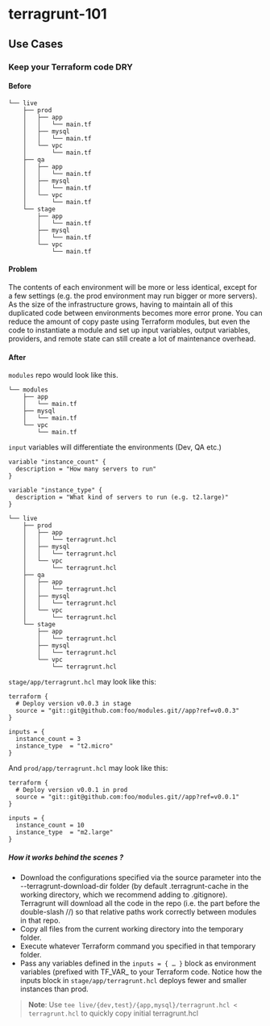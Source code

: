 # terragrunt-101



## Use Cases

### Keep your Terraform code DRY

#### Before

```
└── live
    ├── prod
    │   ├── app
    │   │   └── main.tf
    │   ├── mysql
    │   │   └── main.tf
    │   └── vpc
    │       └── main.tf
    ├── qa
    │   ├── app
    │   │   └── main.tf
    │   ├── mysql
    │   │   └── main.tf
    │   └── vpc
    │       └── main.tf
    └── stage
        ├── app
        │   └── main.tf
        ├── mysql
        │   └── main.tf
        └── vpc
            └── main.tf

```

#### Problem

The contents of each environment will be more or less identical, except for a few settings (e.g. the prod environment may run bigger or more servers). 
As the size of the infrastructure grows, having to maintain all of this duplicated code between environments becomes more error prone. 
You can reduce the amount of copy paste using Terraform modules, but even the code to instantiate a module and set up input variables, output variables, providers, and remote state can still create a lot of maintenance overhead.

#### After

`modules` repo would look like this.
```
└── modules
    ├── app
    │   └── main.tf
    ├── mysql
    │   └── main.tf
    └── vpc
        └── main.tf
```

`input` variables will differentiate the environments (Dev, QA etc.)

```
variable "instance_count" {
  description = "How many servers to run"
}

variable "instance_type" {
  description = "What kind of servers to run (e.g. t2.large)"
}
```

```
└── live
    ├── prod
    │   ├── app
    │   │   └── terragrunt.hcl
    │   ├── mysql
    │   │   └── terragrunt.hcl
    │   └── vpc
    │       └── terragrunt.hcl
    ├── qa
    │   ├── app
    │   │   └── terragrunt.hcl
    │   ├── mysql
    │   │   └── terragrunt.hcl
    │   └── vpc
    │       └── terragrunt.hcl
    └── stage
        ├── app
        │   └── terragrunt.hcl
        ├── mysql
        │   └── terragrunt.hcl
        └── vpc
            └── terragrunt.hcl

```

`stage/app/terragrunt.hcl` may look like this:

```
terraform {
  # Deploy version v0.0.3 in stage
  source = "git::git@github.com:foo/modules.git//app?ref=v0.0.3"
}

inputs = {
  instance_count = 3
  instance_type  = "t2.micro"
}
```

And `prod/app/terragrunt.hcl` may look like this:

```
terraform {
  # Deploy version v0.0.1 in prod
  source = "git::git@github.com:foo/modules.git//app?ref=v0.0.1"
}

inputs = {
  instance_count = 10
  instance_type  = "m2.large"
}
```

##### How it works behind the scenes ?
* Download the configurations specified via the source parameter into the --terragrunt-download-dir folder (by default .terragrunt-cache in the working directory, which we recommend adding to .gitignore). Terragrunt will download all the code in the repo (i.e. the part before the double-slash //) so that relative paths work correctly between modules in that repo.
* Copy all files from the current working directory into the temporary folder.
* Execute whatever Terraform command you specified in that temporary folder.
* Pass any variables defined in the `inputs = { …​ }` block as environment variables (prefixed with TF_VAR_ to your Terraform code. Notice how the inputs block in `stage/app/terragrunt.hcl` deploys fewer and smaller instances than prod.

>**Note**: Use `tee live/{dev,test}/{app,mysql}/terragrunt.hcl < terragrunt.hcl` to quickly copy initial terragrunt.hcl